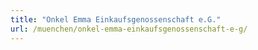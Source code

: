 ```yaml
---
title: "Onkel Emma Einkaufsgenossenschaft e.G."
url: /muenchen/onkel-emma-einkaufsgenossenschaft-e-g/
---
```

